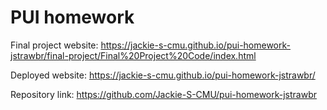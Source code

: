 # PUI homework

Final project website: https://jackie-s-cmu.github.io/pui-homework-jstrawbr/final-project/Final%20Project%20Code/index.html

Deployed website: https://jackie-s-cmu.github.io/pui-homework-jstrawbr/

Repository link: https://github.com/Jackie-S-CMU/pui-homework-jstrawbr
